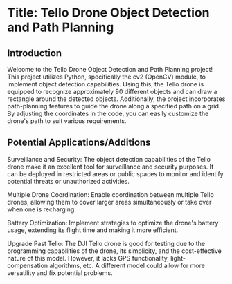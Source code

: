 # Title: Tello Drone Object Detection and Path Planning
## Introduction
Welcome to the Tello Drone Object Detection and Path Planning project! This project utilizes Python, specifically the cv2 (OpenCV) module, to implement object detection capabilities. Using this, the Tello drone is equipped to recognize approximately 90 different objects and can draw a rectangle around the detected objects. Additionally, the project incorporates path-planning features to guide the drone along a specified path on a grid. By adjusting the coordinates in the code, you can easily customize the drone's path to suit various requirements.

## Potential Applications/Additions
Surveillance and Security: The object detection capabilities of the Tello drone make it an excellent tool for surveillance and security purposes. It can be deployed in restricted areas or public spaces to monitor and identify potential threats or unauthorized activities.

Multiple Drone Coordination: Enable coordination between multiple Tello drones, allowing them to cover larger areas simultaneously or take over when one is recharging.

Battery Optimization: Implement strategies to optimize the drone's battery usage, extending its flight time and making it more efficient.

Upgrade Past Tello: The DJI Tello drone is good for testing due to the programming capabilities of the drone, its simplicity, and the cost-effective nature of this model. However, it lacks GPS functionality, light-compensation algorithms, etc. A different model could allow for more versatility and fix potential problems.
